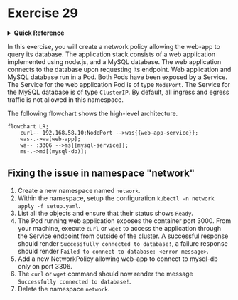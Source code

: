 # Exercise 29

<details>
<summary><b>Quick Reference</b></summary>
<p>

* Namespace: `network`<br>
* Documentation: [Troubleshooting Applications](https://kubernetes.io/docs/tasks/debug/debug-application/)

</p>
</details>

In this exercise, you will create a network policy allowing the web-app to query its database. The application stack consists of a web application implemented using node.js, and a MySQL database. The web application connects to the database upon requesting its endpoint. Web application and MySQL database run in a Pod. Both Pods have been exposed by a Service. The Service for the web application Pod is of type `NodePort`. The Service for the MySQL database is of type `ClusterIP`. By default, all ingress and egress traffic is not allowed in this namespace.

The following flowchart shows the high-level architecture.

```mermaid
flowchart LR;
    curl-- 192.168.58.10:NodePort -->was{{web-app-service}};
    was-.->wa[web-app];
    wa-- :3306 -->ms{{mysql-service}};
    ms-.->md[(mysql-db)];
```

## Fixing the issue in namespace "network"

1. Create a new namespace named `network`.
2. Within the namespace, setup the configuration `kubectl -n network apply -f setup.yaml`.
3. List all the objects and ensure that their status shows `Ready`.
4. The Pod running web application exposes the container port 3000. From your machine, execute `curl` or `wget` to access the application through the Service endpoint from outside of the cluster. A successful response should render `Successfully connected to database!`, a failure response should render `Failed to connect to database: <error message>`.
5. Add a new NetworkPolicy allowing web-app to connect to mysql-db only on port 3306.
6. The `curl` or `wget` command should now render the message `Successfully connected to database!`.
7. Delete the namespace `network`.
